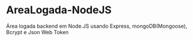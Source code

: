 # AreaLogada-NodeJS
Área logada backend em Node.JS usando Express, mongoDB(Mongoose), Bcrypt e Json Web Token
